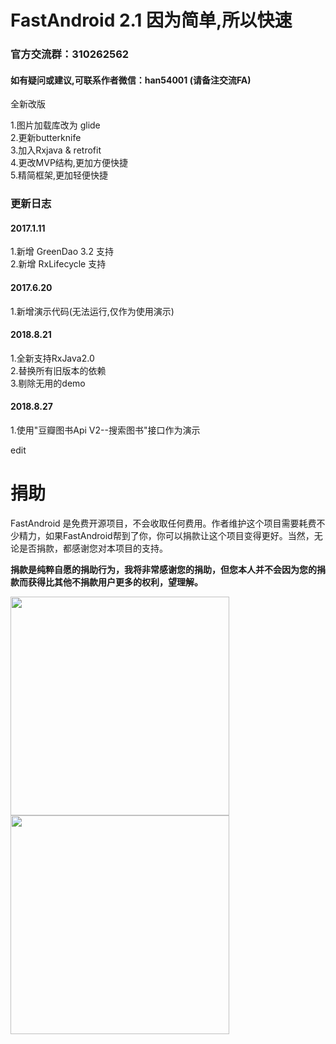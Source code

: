 ﻿# FastAndroid 2.1  因为简单,所以快速
<h3>官方交流群：310262562</h3>
<h4>如有疑问或建议,可联系作者微信：han54001 (请备注交流FA)</h4>
全新改版

1.图片加载库改为 glide<Br/>
2.更新butterknife<Br/>
3.加入Rxjava & retrofit<Br/>
4.更改MVP结构,更加方便快捷<Br/>
5.精简框架,更加轻便快捷<Br/>

<h3>更新日志</h3>

<h4>2017.1.11</h4>
1.新增 GreenDao 3.2 支持<Br/>
2.新增 RxLifecycle 支持<Br/>

<h4>2017.6.20</h4>
1.新增演示代码(无法运行,仅作为使用演示)<Br/>

<h4>2018.8.21</h4>
1.全新支持RxJava2.0<Br/>
2.替换所有旧版本的依赖<Br/>
3.剔除无用的demo<Br/>

<h4>2018.8.27</h4>
1.使用"豆瓣图书Api V2--搜索图书"接口作为演示

edit
# 捐助

FastAndroid 是免费开源项目，不会收取任何费用。作者维护这个项目需要耗费不少精力，如果FastAndroid帮到了你，你可以捐款让这个项目变得更好。当然，无论是否捐款，都感谢您对本项目的支持。

**捐款是纯粹自愿的捐助行为，我将非常感谢您的捐助，但您本人并不会因为您的捐款而获得比其他不捐款用户更多的权利，望理解。**

<img src="https://raw.githubusercontent.com/huntermr/FastAndroid/master/res/wxpay.jpg" width="350" />
<img src="https://raw.githubusercontent.com/huntermr/FastAndroid/master/res/alipay.jpg" width="350" />
